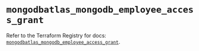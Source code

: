 # `mongodbatlas_mongodb_employee_access_grant`

Refer to the Terraform Registry for docs: [`mongodbatlas_mongodb_employee_access_grant`](https://registry.terraform.io/providers/mongodb/mongodbatlas/1.21.3/docs/resources/mongodb_employee_access_grant).
